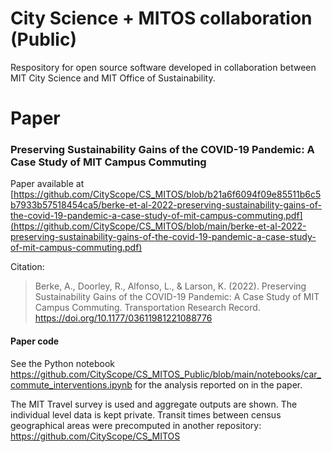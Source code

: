 # City Science + MITOS collaboration (Public)
Respository for open source software developed in collaboration between MIT City Science and MIT Office of Sustainability.

# Paper

### Preserving Sustainability Gains of the COVID-19 Pandemic: A Case Study of MIT Campus Commuting

Paper available at [https://github.com/CityScope/CS_MITOS/blob/b21a6f6094f09e85511b6c5b7933b57518454ca5/berke-et-al-2022-preserving-sustainability-gains-of-the-covid-19-pandemic-a-case-study-of-mit-campus-commuting.pdf](https://github.com/CityScope/CS_MITOS/blob/main/berke-et-al-2022-preserving-sustainability-gains-of-the-covid-19-pandemic-a-case-study-of-mit-campus-commuting.pdf)


Citation:
> Berke, A., Doorley, R., Alfonso, L., & Larson, K. (2022). Preserving Sustainability Gains of the COVID-19 Pandemic: A Case Study of MIT Campus Commuting. Transportation Research Record. https://doi.org/10.1177/03611981221088776

#### Paper code

See the Python notebook 
https://github.com/CityScope/CS_MITOS_Public/blob/main/notebooks/car_commute_interventions.ipynb 
for the analysis reported on in the paper.



The MIT Travel survey is used and aggregate outputs are shown. The individual level data is kept private.
Transit times between census geographical areas were precomputed in another repository: https://github.com/CityScope/CS_MITOS
